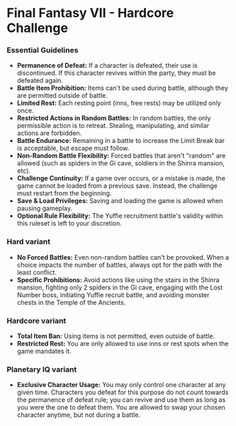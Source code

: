 # Final Fantasy VII - Hardcore Challenge 

### Essential Guidelines

- **Permanence of Defeat:** If a character is defeated, their use is discontinued. If this character revives within the party, they must be defeated again.
- **Battle Item Prohibition:** Items can't be used during battle, although they are permitted outside of battle.
- **Limited Rest:** Each resting point (inns, free rests) may be utilized only once.
- **Restricted Actions in Random Battles:** In random battles, the only permissible action is to retreat. Stealing, manipulating, and similar actions are forbidden.
- **Battle Endurance:** Remaining in a battle to increase the Limit Break bar is acceptable, but escape must follow.
- **Non-Random Battle Flexibility:** Forced battles that aren't "random" are allowed (such as spiders in the Gi cave, soldiers in the Shinra mansion, etc).
- **Challenge Continuity:** If a game over occurs, or a mistake is made, the game cannot be loaded from a previous save. Instead, the challenge must restart from the beginning.
- **Save & Load Privileges:** Saving and loading the game is allowed when pausing gameplay.
- **Optional Rule Flexibility:** The Yuffie recruitment battle's validity within this ruleset is left to your discretion.

### Hard variant

- **No Forced Battles:** Even non-random battles can't be provoked. When a choice impacts the number of battles, always opt for the path with the least conflict.
- **Specific Prohibitions:** Avoid actions like using the stairs in the Shinra mansion, fighting only 2 spiders in the Gi cave, engaging with the Lost Number boss, initiating Yuffie recruit battle, and avoiding monster chests in the Temple of the Ancients.

### Hardcore variant

- **Total Item Ban:** Using items is not permitted, even outside of battle.
- **Restricted Rest:** You are only allowed to use inns or rest spots when the game mandates it.

### Planetary IQ variant

- **Exclusive Character Usage:** You may only control one character at any given time. Characters you defeat for this purpose do not count towards the permanence of defeat rule; you can revive and use them as long as you were the one to defeat them. You are allowed to swap your chosen character anytime, but not during a battle.
